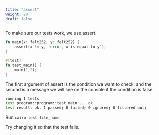 ```yaml
---
title: "assert"
weight: 20
draft: false
---
```

To make sure our tests work, we use assert.

<!-- !test program
cat > /tmp/program.cairo
cairo-test /tmp/program.cairo -->

<!-- !test in assert -->
```rust {.codebox}
fn main(x: felt252, y: felt252) {
    assert(x != y, 'error, x is equal to y');
}

#[test]
fn test_main() {
    main(1,2);
}
```

The first argument of assert is the condition we want to check, and the second is a message we will see on the console if the condition is false.

<!-- !test out assert -->
```bash
running 1 tests
test program::program::test_main ... ok
test result: ok. 1 passed; 0 failed; 0 ignored; 0 filtered out;
```

Run ```cairo-test file_name```

Try changing it so that the test fails.
